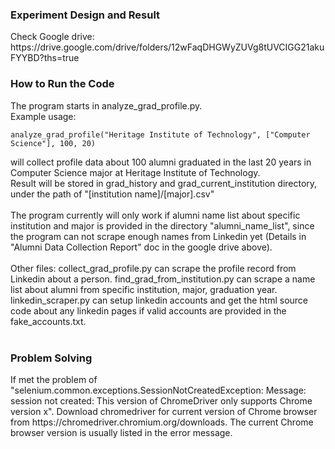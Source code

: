<h3>Experiment Design and Result</h3>
Check Google drive: https://drive.google.com/drive/folders/12wFaqDHGWyZUVg8tUVCIGG21akuFYYBD?ths=true

<h3>How to Run the Code</h3>
The program starts in analyze_grad_profile.py.<br>
Example usage:<br>
<pre><code>analyze_grad_profile("Heritage Institute of Technology", ["Computer Science"], 100, 20)</code></pre>
will collect profile data about 100 alumni graduated in the last 20 years in Computer Science major at Heritage Institute of Technology.<br>
Result will be stored in grad_history and grad_current_institution directory, under the path of "[institution name]/[major].csv"<br>
<br>
The program currently will only work if alumni name list about specific institution and major is provided in the directory "alumni_name_list", since the program can not scrape enough names from Linkedin yet (Details in "Alumni Data Collection Report" doc in the google drive above).<br>
<br>
Other files: collect_grad_profile.py can scrape the profile record from Linkedin about a person. find_grad_from_institution.py can scrape a name list about alumni from specific institution, major, graduation year. linkedin_scraper.py can setup linkedin accounts and get the html source code about any linkedin pages if valid accounts are provided in the fake_accounts.txt.<br> 
<br>
<h3>Problem Solving</h3>
If met the problem of "selenium.common.exceptions.SessionNotCreatedException: Message: session not created: This version of ChromeDriver only supports Chrome version x". Download chromedriver for current version of Chrome browser from https://chromedriver.chromium.org/downloads. The current Chrome browser version is usually listed in the error message.
